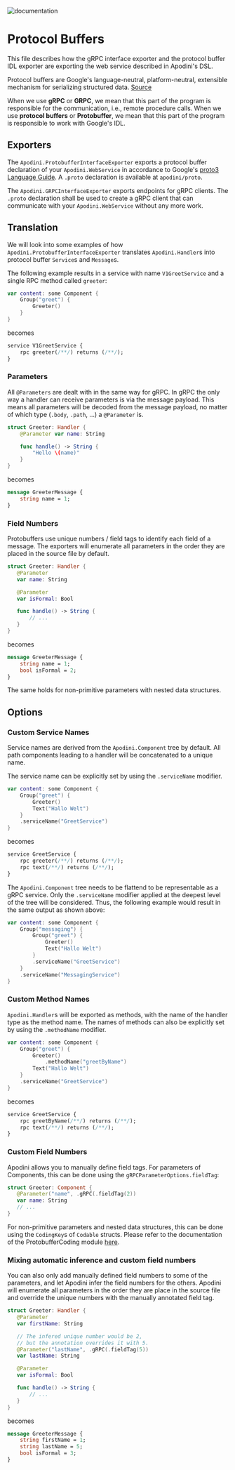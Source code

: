 ![documentation](https://apodini.github.io/resources/markdown-labels/document_type_documentation.svg)

# Protocol Buffers

This file describes how the gRPC interface exporter and the protocol buffer IDL exporter are exporting the web service described in Apodini's DSL.

Protocol buffers are Google's language-neutral, platform-neutral, extensible mechanism for serializing structured data. [Source](https://developers.google.com/protocol-buffers/)

When we use **gRPC** or **GRPC**, we mean that this part of the program is responsible for the communication, i.e., remote procedure calls.
When we use **protocol buffers** or **Protobuffer**, we mean that this part of the program is responsible to work with Google's IDL.

## Exporters

The `Apodini.ProtobufferInterfaceExporter` exports a protocol buffer declaration of your `Apodini.WebService` in accordance to Google's [proto3 Language Guide](https://developers.google.com/protocol-buffers/docs/proto3).
A `.proto` declaration is available at `apodini/proto`.

The `Apodini.GRPCInterfaceExporter` exports endpoints for gRPC clients.
The `.proto` declaration shall be used to create a gRPC client that can communicate with your `Apodini.WebService` without any more work.

## Translation

We will look into some examples of how `Apodini.ProtobufferInterfaceExporter` translates `Apodini.Handler`s into protocol buffer `Service`s and `Message`s.

The following example results in a service with name `V1GreetService` and a single RPC method called `greeter`:

```swift
var content: some Component {
    Group("greet") {
        Greeter()
    }
}
```
becomes
```proto
service V1GreetService {
    rpc greeter(/**/) returns (/**/);
}
```

### Parameters

All `@Parameters` are dealt with in the same way for gRPC.
In gRPC the only way a handler can receive parameters is via the message payload.
This means all parameters will be decoded from the message payload, no matter of which type (`.body`, `.path`, ...) a `@Parameter` is.

```swift
struct Greeter: Handler {
    @Parameter var name: String

    func handle() -> String {
        "Hello \(name)"
    }
}
```
becomes
```proto
message GreeterMessage {
    string name = 1;
}
```

### Field Numbers

Protobuffers use unique numbers / field tags to identify each field of a message.
The exporters will enumerate all parameters in the order they are placed in the source file by default.

```swift
struct Greeter: Handler {
   @Parameter
   var name: String

   @Parameter
   var isFormal: Bool

   func handle() -> String {
       // ...
   } 
}
```
becomes
```proto
message GreeterMessage {
    string name = 1;
    bool isFormal = 2;
}
```

The same holds for non-primitive parameters with nested data structures.

## Options

### Custom Service Names

Service names are derived from the `Apodini.Component` tree by default.
All path components leading to a handler will be concatenated to a unique name.

The service name can be explicitly set by using the `.serviceName` modifier.

```swift
var content: some Component {
    Group("greet") {
        Greeter()
        Text("Hallo Welt")
    }
    .serviceName("GreetService")
}
```
becomes
```proto
service GreetService {
    rpc greeter(/**/) returns (/**/);
    rpc text(/**/) returns (/**/);
}
```

The `Apodini.Component` tree needs to be flattend to be representable as a gRPC service.
Only the `.serviceName` modifier applied at the deepest level of the tree will be considered.
Thus, the following example would result in the same output as shown above:

```swift
var content: some Component {
    Group("messaging") {
        Group("greet") {
            Greeter()
            Text("Hallo Welt")
        }
        .serviceName("GreetService")
    }
    .serviceName("MessagingService")
}
```

### Custom Method Names

`Apodini.Handler`s will be exported as methods, with the name of the handler type as the method name.
The names of methods can also be explicitly set by using the `.methodName` modifier.

```swift
var content: some Component {
    Group("greet") {
        Greeter()
            .methodName("greetByName")
        Text("Hallo Welt")
    }
    .serviceName("GreetService")
}
```
becomes
```proto
service GreetService {
    rpc greetByName(/**/) returns (/**/);
    rpc text(/**/) returns (/**/);
}
```

### Custom Field Numbers

Apodini allows you to manually define field tags.
For parameters of Components, this can be done using the `gRPCParameterOptions.fieldTag`:

```swift
struct Greeter: Component {
   @Parameter("name", .gRPC(.fieldTag(2))
   var name: String
   // ...
}
```

For non-primitive parameters and nested data structures, this can be done using the `CodingKey`s of `Codable` structs.
Please refer to the documentation of the ProtobufferCoding module [here](<./../../Sources/ProtobufferCoding/README.md>).

### Mixing automatic inference and custom field numbers

You can also only add manually defined field numbers to some of the parameters, and let Apodini infer the field numbers for the others. 
Apodini will enumerate all parameters in the order they are place in the source file and override the unique numbers with the manually annotated field tag.

```swift
struct Greeter: Handler {
   @Parameter
   var firstName: String

   // The infered unique number would be 2,
   // but the annotation overrides it with 5.
   @Parameter("lastName", .gRPC(.fieldTag(5))
   var lastName: String 

   @Parameter
   var isFormal: Bool

   func handle() -> String {
       // ...
   } 
}
```
becomes
```proto
message GreeterMessage {
    string firstName = 1;
    string lastName = 5;
    bool isFormal = 3;
}
```

